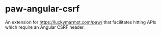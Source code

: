 # paw-angular-csrf
An extension for https://luckymarmot.com/paw/ that facilitates hitting APIs which require an Angular CSRF header.
